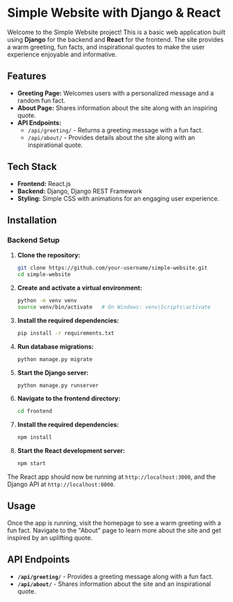 # Simple Website with Django & React

Welcome to the Simple Website project! This is a basic web application built using **Django** for the backend and **React** for the frontend. The site provides a warm greeting, fun facts, and inspirational quotes to make the user experience enjoyable and informative.

## Features

- **Greeting Page:** Welcomes users with a personalized message and a random fun fact.
- **About Page:** Shares information about the site along with an inspiring quote.
- **API Endpoints:**
  - `/api/greeting/` - Returns a greeting message with a fun fact.
  - `/api/about/` - Provides details about the site along with an inspirational quote.

## Tech Stack

- **Frontend:** React.js
- **Backend:** Django, Django REST Framework
- **Styling:** Simple CSS with animations for an engaging user experience.

## Installation

### Backend Setup

1. **Clone the repository:**
    ```bash
    git clone https://github.com/your-username/simple-website.git
    cd simple-website
    ```

2. **Create and activate a virtual environment:**
    ```bash
    python -m venv venv
    source venv/bin/activate   # On Windows: venv\Scripts\activate
    ```

3. **Install the required dependencies:**
    ```bash
    pip install -r requirements.txt
    ```

4. **Run database migrations:**
    ```bash
    python manage.py migrate
    ```

5. **Start the Django server:**
    ```bash
    python manage.py runserver
    ```

1. **Navigate to the frontend directory:**
    ```bash
    cd frontend
    ```

2. **Install the required dependencies:**
    ```bash
    npm install
    ```

3. **Start the React development server:**
    ```bash
    npm start
    ```

The React app should now be running at `http://localhost:3000`, and the Django API at `http://localhost:8000`.

## Usage

Once the app is running, visit the homepage to see a warm greeting with a fun fact. Navigate to the "About" page to learn more about the site and get inspired by an uplifting quote.

## API Endpoints

- **`/api/greeting/`** - Provides a greeting message along with a fun fact.
- **`/api/about/`** - Shares information about the site and an inspirational quote.

